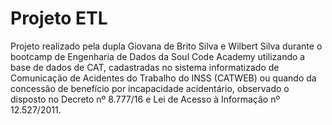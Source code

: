 # Projeto ETL
 
 Projeto realizado pela dupla Giovana de Brito Silva e Wilbert Silva durante o bootcamp de Engenharia de Dados da Soul Code Academy utilizando a base de dados 
de CAT, cadastradas no sistema informatizado de Comunicação de Acidentes do Trabalho do INSS (CATWEB) ou quando da concessão de benefício por incapacidade acidentário, observado o disposto no Decreto nº 8.777/16 e Lei de Acesso à Informação nº 12.527/2011. 
